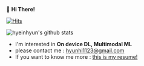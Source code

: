  👋 **Hi There!**
 
 [![Hits](https://hits.seeyoufarm.com/api/count/incr/badge.svg?url=https%3A%2F%2Fgithub.com%2Fhyeinhyun&count_bg=%238D3DC8&title_bg=%23555555&icon=&icon_color=%23E7E7E7&title=hits&edge_flat=false)](https://hits.seeyoufarm.com)
 
 ![hyeinhyun's github stats](https://github-readme-stats.vercel.app/api?username=hyeinhyun&show_icons=true)
 
 - I'm interested in **On device DL, Multimodal ML**
 - please contact me : hyunhi1123@gmail.com
 - If you want to know me more : [this is my resume!](https://imaginary-measure-796.notion.site/HYUN-HYEIN_AI-Researcher-7e3fe21c6b154455b5032260d43527d2)


